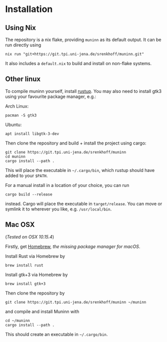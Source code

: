 # Installation

## Using Nix

The repository is a nix flake, providing `muninn` as its default output.
It can be run directly using
```
nix run "git+https://git.tpi.uni-jena.de/srenkhoff/muninn.git"
```
It also includes a `default.nix` to build and install on non-flake systems.

## Other linux
To compile muninn yourself, install [rustup](https://rustup.rs/).
You may also need to install gtk3 using your favourite package manager, e.g.:

Arch Linux:
```
pacman -S gtk3
```
Ubuntu:
```
apt install libgtk-3-dev
```

Then clone the repository and build + install the project using cargo:
```
git clone https://git.tpi.uni-jena.de/srenkhoff/muninn
cd muninn
cargo install --path .
```

This will place the executable in `~/.cargo/bin`, which rustup should have added to your `$PATH`.

For a manual install in a location of your choice, you can run
```
cargo build --release
```
instead.
Cargo will place the executable in `target/release`.
You can move or symlink it to wherever you like, e.g. `/usr/local/bin`.

## Mac OSX
(*Tested on OSX 10.15.4*)

Firstly, get [Homebrew](https://brew.sh), *the missing package manager for macOS*.

Install Rust via Homebrew by
```
brew install rust
```
Install gtk+3 via Homebrew by
```
brew install gtk+3
```

Then clone the repository by
```
git clone https://git.tpi.uni-jena.de/srenkhoff/muninn ~/muninn
```
and compile and install Muninn with
```
cd ~/muninn
cargo install --path .
```
This should create an executable in `~/.cargo/bin`.
